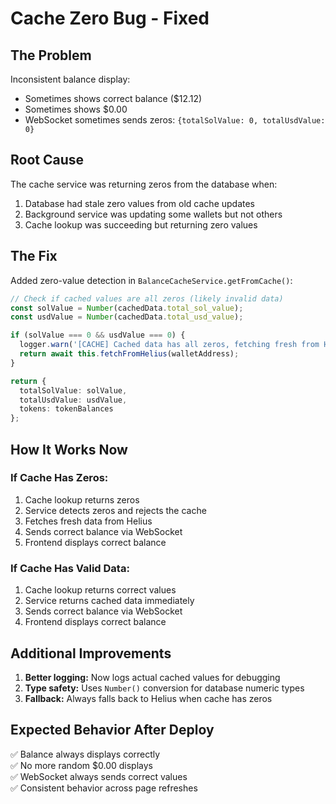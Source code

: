 # Cache Zero Bug - Fixed

## The Problem

Inconsistent balance display:
- Sometimes shows correct balance ($12.12)
- Sometimes shows $0.00
- WebSocket sometimes sends zeros: `{totalSolValue: 0, totalUsdValue: 0}`

## Root Cause

The cache service was returning zeros from the database when:
1. Database had stale zero values from old cache updates
2. Background service was updating some wallets but not others
3. Cache lookup was succeeding but returning zero values

## The Fix

Added zero-value detection in `BalanceCacheService.getFromCache()`:

```typescript
// Check if cached values are all zeros (likely invalid data)
const solValue = Number(cachedData.total_sol_value);
const usdValue = Number(cachedData.total_usd_value);

if (solValue === 0 && usdValue === 0) {
  logger.warn('[CACHE] Cached data has all zeros, fetching fresh from Helius', { walletAddress });
  return await this.fetchFromHelius(walletAddress);
}

return {
  totalSolValue: solValue,
  totalUsdValue: usdValue,
  tokens: tokenBalances
};
```

## How It Works Now

### If Cache Has Zeros:
1. Cache lookup returns zeros
2. Service detects zeros and rejects the cache
3. Fetches fresh data from Helius
4. Sends correct balance via WebSocket
5. Frontend displays correct balance

### If Cache Has Valid Data:
1. Cache lookup returns correct values
2. Service returns cached data immediately
3. Sends correct balance via WebSocket
4. Frontend displays correct balance

## Additional Improvements

1. **Better logging:** Now logs actual cached values for debugging
2. **Type safety:** Uses `Number()` conversion for database numeric types
3. **Fallback:** Always falls back to Helius when cache has zeros

## Expected Behavior After Deploy

✅ Balance always displays correctly  
✅ No more random $0.00 displays  
✅ WebSocket always sends correct values  
✅ Consistent behavior across page refreshes
